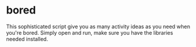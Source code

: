 # bored

This sophisticated script give you as many activity ideas as you need when you're bored.
Simply open and run, make sure you have the libraries needed installed.